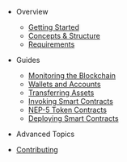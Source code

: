 
- Overview

  - [Getting Started](overview/getting_started.md)
  - [Concepts & Structure](overview/concepts_and_structure.md)
  - [Requirements](overview/requirements.md)

- Guides

  - [Monitoring the Blockchain](guides/monitoring.md)
  - [Wallets and Accounts](guides/wallets_and_accounts.md)
  - [Transferring Assets](guides/asset_transfer.md)
  - [Invoking Smart Contracts](guides/contract_invocation.md)
  - [NEP-5 Token Contracts](guides/token_contracts.md)
  - [Deploying Smart Contracts](guides/contract_deployment.md)

- Advanced Topics

- [Contributing](contributing.md)
